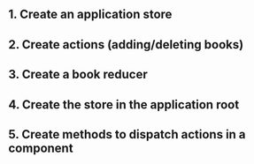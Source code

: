 ## 1. Create an application store

## 2. Create actions (adding/deleting books)

## 3. Create a book reducer

## 4. Create the store in the application root

## 5. Create methods to dispatch actions in a component
